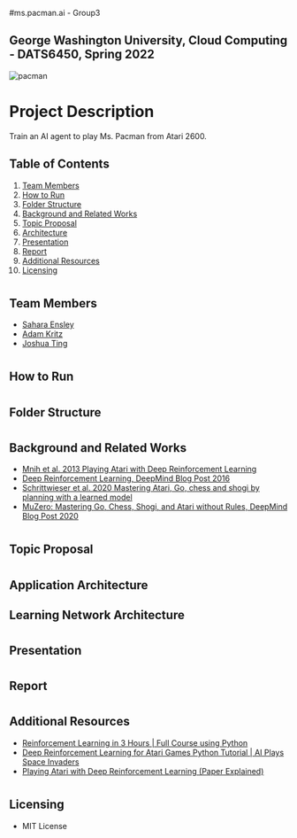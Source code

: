 #ms.pacman.ai - Group3
## George Washington University, Cloud Computing - DATS6450, Spring 2022

![pacman](https://i.guim.co.uk/img/media/8152f8ea7f06fd8ef5c68a3a594e6ac35dfd774b/0_342_800_480/master/800.jpg?width=620&quality=45&auto=format&fit=max&dpr=2&s=bdb69ce2ed723cc2d85b00143d8b3e28)


# Project Description
Train an AI agent to play Ms. Pacman from Atari 2600.


## Table of Contents
1. [Team Members](#team_members)
2. [How to Run](#instructions)
3. [Folder Structure](#structure)
2. [Background and Related Works](#background)
3. [Topic Proposal](#topic_proposal)
4. [Architecture](#architecture)
5. [Presentation](#presentation)
6. [Report](#report)
7. [Additional Resources](#resources)
8. [Licensing](#license)

# <a name="team_members"></a>
## Team Members
* [Sahara Ensley](https://github.com/Saharae)
* [Adam Kritz](https://github.com/adamkritz)
* [Joshua Ting](https://github.com/justjoshtings)

# <a name="instructions"></a>
## How to Run

# <a name="structure"></a>
## Folder Structure

# <a name="background"></a>
## Background and Related Works
* [Mnih et al. 2013 Playing Atari with Deep Reinforcement Learning](https://arxiv.org/abs/1312.5602)
* [Deep Reinforcement Learning, DeepMind Blog Post 2016](https://deepmind.com/blog/article/deep-reinforcement-learning)
* [Schrittwieser et al. 2020 Mastering Atari, Go, chess and shogi by planning with a learned model](https://www.nature.com/articles/s41586-020-03051-4.epdf?sharing_token=kTk-xTZpQOF8Ym8nTQK6EdRgN0jAjWel9jnR3ZoTv0PMSWGj38iNIyNOw_ooNp2BvzZ4nIcedo7GEXD7UmLqb0M_V_fop31mMY9VBBLNmGbm0K9jETKkZnJ9SgJ8Rwhp3ySvLuTcUr888puIYbngQ0fiMf45ZGDAQ7fUI66-u7Y%3D)
* [MuZero: Mastering Go, Chess, Shogi, and Atari without Rules, DeepMind Blog Post 2020](https://deepmind.com/blog/article/muzero-mastering-go-chess-shogi-and-atari-without-rules)

# <a name="topic_proposal"></a>
## Topic Proposal

# <a name="architecture"></a>
## Application Architecture

## Learning Network Architecture

# <a name="presentation"></a>
## Presentation

# <a name="report"></a>
## Report

# <a name="resources"></a>
## Additional Resources
* [Reinforcement Learning in 3 Hours | Full Course using Python](https://www.youtube.com/watch?v=Mut_u40Sqz4)
* [Deep Reinforcement Learning for Atari Games Python Tutorial | AI Plays Space Invaders](https://www.youtube.com/watch?v=hCeJeq8U0lo)
* [Playing Atari with Deep Reinforcement Learning (Paper Explained)](https://www.youtube.com/watch?v=rFwQDDbYTm4)

# <a name="license"></a>
## Licensing
* MIT License
